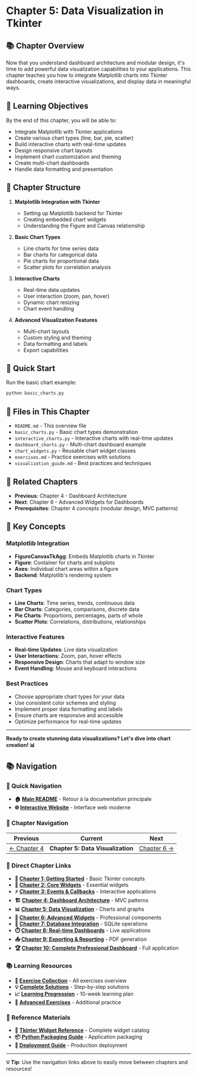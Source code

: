 # Chapter 5: Data Visualization in Tkinter

## 📚 Chapter Overview

Now that you understand dashboard architecture and modular design, it's time to add powerful data visualization capabilities to your applications. This chapter teaches you how to integrate Matplotlib charts into Tkinter dashboards, create interactive visualizations, and display data in meaningful ways.

## 🎯 Learning Objectives

By the end of this chapter, you will be able to:

- Integrate Matplotlib with Tkinter applications
- Create various chart types (line, bar, pie, scatter)
- Build interactive charts with real-time updates
- Design responsive chart layouts
- Implement chart customization and theming
- Create multi-chart dashboards
- Handle data formatting and presentation

## 📖 Chapter Structure

1. **Matplotlib Integration with Tkinter**
   - Setting up Matplotlib backend for Tkinter
   - Creating embedded chart widgets
   - Understanding the Figure and Canvas relationship

2. **Basic Chart Types**
   - Line charts for time series data
   - Bar charts for categorical data
   - Pie charts for proportional data
   - Scatter plots for correlation analysis

3. **Interactive Charts**
   - Real-time data updates
   - User interaction (zoom, pan, hover)
   - Dynamic chart resizing
   - Chart event handling

4. **Advanced Visualization Features**
   - Multi-chart layouts
   - Custom styling and theming
   - Data formatting and labels
   - Export capabilities

## 🚀 Quick Start

Run the basic chart example:

```bash
python basic_charts.py
```

## 📁 Files in This Chapter

- `README.md` - This overview file
- `basic_charts.py` - Basic chart types demonstration
- `interactive_charts.py` - Interactive charts with real-time updates
- `dashboard_charts.py` - Multi-chart dashboard example
- `chart_widgets.py` - Reusable chart widget classes
- `exercises.md` - Practice exercises with solutions
- `visualization_guide.md` - Best practices and techniques

## 🔗 Related Chapters

- **Previous**: Chapter 4 - Dashboard Architecture
- **Next**: Chapter 6 - Advanced Widgets for Dashboards
- **Prerequisites**: Chapter 4 concepts (modular design, MVC patterns)

## 🎨 Key Concepts

### Matplotlib Integration
- **FigureCanvasTkAgg**: Embeds Matplotlib charts in Tkinter
- **Figure**: Container for charts and subplots
- **Axes**: Individual chart areas within a figure
- **Backend**: Matplotlib's rendering system

### Chart Types
- **Line Charts**: Time series, trends, continuous data
- **Bar Charts**: Categories, comparisons, discrete data
- **Pie Charts**: Proportions, percentages, parts of whole
- **Scatter Plots**: Correlations, distributions, relationships

### Interactive Features
- **Real-time Updates**: Live data visualization
- **User Interactions**: Zoom, pan, hover effects
- **Responsive Design**: Charts that adapt to window size
- **Event Handling**: Mouse and keyboard interactions

### Best Practices
- Choose appropriate chart types for your data
- Use consistent color schemes and styling
- Implement proper data formatting and labels
- Ensure charts are responsive and accessible
- Optimize performance for real-time updates

---

**Ready to create stunning data visualizations? Let's dive into chart creation! 📊**


## 📚 Navigation

### 🔗 Quick Navigation
- **🏠 [Main README](../../README.md)** - Retour à la documentation principale
- **🌐 [Interactive Website](../../index.html)** - Interface web moderne

### 📖 Chapter Navigation
| Previous | Current | Next |
|----------|---------|------|
| [← Chapter 4](../chapter04-*/README.md) | **Chapter 5: Data Visualization** | [Chapter 6 →](../chapter06-*/README.md) |


### 🎯 Direct Chapter Links
- **🎯 [Chapter 1: Getting Started](../chapter01-getting-started/README.md)** - Basic Tkinter concepts
- **🧩 [Chapter 2: Core Widgets](../chapter02-core-widgets/README.md)** - Essential widgets
- **⚡ [Chapter 3: Events & Callbacks](../chapter03-events-callbacks/README.md)** - Interactive applications
- **🏗️ [Chapter 4: Dashboard Architecture](../chapter04-dashboard-architecture/README.md)** - MVC patterns
- **📊 [Chapter 5: Data Visualization](../chapter05-data-visualization/README.md)** - Charts and graphs
- **🔧 [Chapter 6: Advanced Widgets](../chapter06-advanced-widgets/README.md)** - Professional components
- **💾 [Chapter 7: Database Integration](../chapter07-database-integration/README.md)** - SQLite operations
- **⏱️ [Chapter 8: Real-time Dashboards](../chapter08-real-time-dashboards/README.md)** - Live applications
- **📤 [Chapter 9: Exporting & Reporting](../chapter09-exporting-reporting/README.md)** - PDF generation
- **🏆 [Chapter 10: Complete Professional Dashboard](../chapter10-complete-professional-dashboard/README.md)** - Full application

### 📚 Learning Resources
- **🧪 [Exercise Collection](../../exercises_summary.md)** - All exercises overview
- **💡 [Complete Solutions](../../exercise_solutions.md)** - Step-by-step solutions
- **📈 [Learning Progression](../../learning_progression_guide.md)** - 10-week learning plan
- **🔧 [Advanced Exercises](../../additional_exercises.md)** - Additional practice

### 📖 Reference Materials
- **📖 [Tkinter Widget Reference](../../appendices/appendix_a_tkinter_widget_reference.md)** - Complete widget catalog
- **📦 [Python Packaging Guide](../../appendices/appendix_b_python_packaging.md)** - Application packaging
- **🚀 [Deployment Guide](../../appendices/appendix_c_deployment_guide.md)** - Production deployment

---

**💡 Tip**: Use the navigation links above to easily move between chapters and resources!

